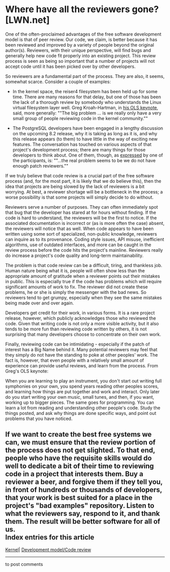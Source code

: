 # Where have all the reviewers gone? [LWN.net]

One of the often-proclaimed advantages of the free software development model is that of peer review. Our code, we claim, is better because it has been reviewed and improved by a variety of people beyond the original author(s). Reviewers, with their unique perspective, will find bugs and generally help new code fit properly into an existing project. This review process is seen as being so important that a number of projects will not accept code until it has been picked over by other developers. 

So reviewers are a fundamental part of the process. They are also, it seems, somewhat scarce. Consider a couple of examples: 

  * In the kernel space, the reiser4 filesystem has been held up for some time. There are many reasons for that delay, but one of those has been the lack of a thorough review by somebody who understands the Linux virtual filesystem layer well. Greg Kroah-Hartman, in [his OLS keynote](http://www.kroah.com/log/linux/ols_2006_keynote.html), said, more generally: ""The big problem ... is we really only have a very small group of people reviewing code in the kernel community."" 

  * The PostgreSQL developers have been engaged in a lengthy discussion on the upcoming 8.2 release, why it is taking as long as it is, and why this release appears (to them) to have little in the way of exciting new features. The conversation has touched on various aspects of that project's development process; there are many things for those developers to think about. One of them, though, as [expressed](/Articles/199113/) by one of the participants, is: ""...the real problem seems to be we do not have enough patch reviewers."" 




If we truly believe that code review is a crucial part of the free software process (and, for the most part, it is likely that we do believe this), then the idea that projects are being slowed by the lack of reviewers is a bit worrying. At best, a reviewer shortage will be a bottleneck in the process; a worse possibility is that some projects will simply decide to do without. 

Reviewers serve a number of purposes. They can often immediately spot that bug that the developer has stared at for hours without finding. If the code is hard to understand, the reviewers will be the first to notice. If the associated documentation is incorrect or (as is more often the case) absent, the reviewers will notice that as well. When code appears to have been written using some sort of specialized, non-public knowledge, reviewers can inquire as to its provenance. Coding style issues, API misuse, inefficient algorithms, use of outdated interfaces, and more can be caught in the review process before the code hits the project's mainline. Reviewers really do increase a project's code quality and long-term maintainability. 

The problem is that code review can be a difficult, tiring, and thankless job. Human nature being what it is, people will often show less than the appropriate amount of gratitude when a reviewer points out their mistakes in public. This is especially true if the code has problems which will require significant amounts of work to fix. The reviewer did not create these problems, he or she is simply the messenger with the bad news. So reviewers tend to get grumpy, especially when they see the same mistakes being made over and over again. 

Developers get credit for their work, in various forms. It is a rare project release, however, which publicly acknowledges those who reviewed the code. Given that writing code is not only a more visible activity, but it also tends to be more fun than reviewing code written by others, it is not surprising that many developers choose to concentrate on their own work. 

Finally, reviewing code can be intimidating - especially if the patch of interest has a Big Name behind it. Many potential reviewers may feel that they simply do not have the standing to poke at other peoples' work. The fact is, however, that even people with a relatively small amount of experience can provide useful reviews, and learn from the process. From Greg's OLS keynote: 

When you are learning to play an instrument, you don't start out writing full symphonies on your own, you spend years reading other peoples scores, and learning how things are put together and work and interact. Only later do you start writing your own music, small tunes, and then, if you want, working up to bigger pieces. The same goes for programming. You can learn a lot from reading and understanding other people's code. Study the things posted, and ask why things are done specific ways, and point out problems that you have noticed. 

If we want to create the best free systems we can, we must ensure that the review portion of the process does not get slighted. To that end, people who have the requisite skills would do well to dedicate a bit of their time to reviewing code in a project that interests them. Buy a reviewer a beer, and forgive them if they tell you, in front of hundreds or thousands of developers, that your work is best suited for a place in the project's "bad examples" repository. Listen to what the reviewers say, respond to it, and thank them. The result will be better software for all of us.  
Index entries for this article  
---  
[Kernel](/Kernel/Index)| [Development model/Code review](/Kernel/Index#Development_model-Code_review)  
  


* * *

to post comments 
